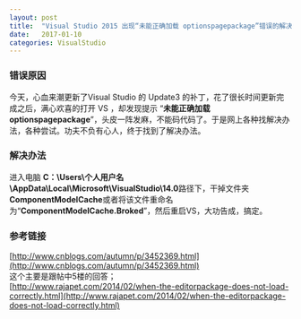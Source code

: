 ```yaml
---
layout: post
title:  "Visual Studio 2015 出现“未能正确加载 optionspagepackage”错误的解决办法"
date:   2017-01-10
categories: VisualStudio
---
```


### 错误原因
今天，心血来潮更新了Visual Studio 的 Update3 的补丁，花了很长时间更新完成之后，满心欢喜的打开 VS ，却发现提示 “**未能正确加载 optionspagepackage**”，头皮一阵发麻，不能码代码了。于是网上各种找解决办法，各种尝试。功夫不负有心人，终于找到了解决办法。

### 解决办法
进入电脑 **C：\Users\个人用户名\AppData\Local\Microsoft\VisualStudio\14.0**路径下，干掉文件夹 **ComponentModelCache**或者将该文件重命名为“**ComponentModelCache.Broked**”，然后重启VS，大功告成，搞定。

### 参考链接

[http://www.cnblogs.com/autumn/p/3452369.html](http://www.cnblogs.com/autumn/p/3452369.html)<br/>
这个主要是跟帖中5楼的回答；<br/>
[http://www.rajapet.com/2014/02/when-the-editorpackage-does-not-load-correctly.html](http://www.rajapet.com/2014/02/when-the-editorpackage-does-not-load-correctly.html)